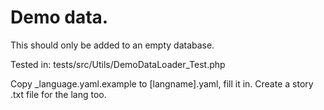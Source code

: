 # Demo data.

This should only be added to an empty database.

Tested in: tests/src/Utils/DemoDataLoader_Test.php

Copy _language.yaml.example to [langname].yaml, fill it in.  Create a story .txt file for the lang too.